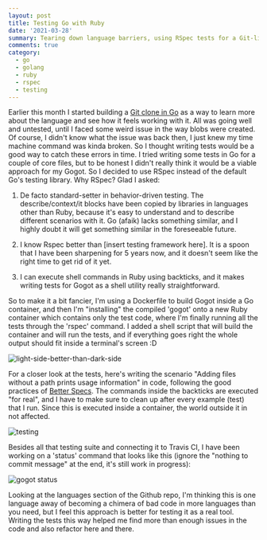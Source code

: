 ```yaml
---
layout: post
title: Testing Go with Ruby
date: '2021-03-28'
summary: Tearing down language barriers, using RSpec tests for a Git-like project built in Golang
comments: true
category:
  - go
  - golang
  - ruby
  - rspec
  - testing
---
```


Earlier this month I started building a [Git clone in Go](https://github.com/aziflaj/gogot) as a way to learn more about the language and see how it feels working with it. All was going well and untested, until I faced some weird issue in the way blobs were created. Of course, I didn't know what the issue was back then, I just knew my time machine command was kinda broken. So I thought writing tests would be a good way to catch these errors in time. I tried writing some tests in Go for a couple of core files, but to be honest I didn't really think it would be a viable approach for my Gogot. So I decided to use RSpec instead of the default Go's testing library. Why RSpec? Glad I asked:

1. De facto standard-setter in behavior-driven testing. The describe/context/it blocks have been copied by libraries in languages other than Ruby, because it's easy to understand and to describe different scenarios with it. Go (afaik) lacks something similar, and I highly doubt it will get something similar in the foreseeable future.

2. I know Rspec better than [insert testing framework here]. It is a spoon that I have been sharpening for 5 years now, and it doesn't seem like the right time to get rid of it yet.

3. I can execute shell commands in Ruby using backticks, and it makes writing tests for Gogot as a shell utility really straightforward.

So to make it a bit fancier, I'm using a Dockerfile to build Gogot inside a Go container, and then I'm "installing" the compiled 'gogot' onto a new Ruby container which contains only the test code, where I'm finally running all the tests through the 'rspec' command. I added a shell script that will build the container and will run the tests, and if everything goes right the whole output should fit inside a terminal's screen :D

![light-side-better-than-dark-side](/images/20210328/tests.png)


For a closer look at the tests, here's writing the scenario "Adding files without a path prints usage information" in code, following the good practices of [Better Specs](https://www.betterspecs.org/). The commands inside the backticks are executed "for real", and I have to make sure to clean up after every example (test) that I run. Since this is executed inside a container, the world outside it in not affected.

![testing](/images/20210328/spec.png)


Besides all that testing suite and connecting it to Travis CI, I have been working on a 'status' command that looks like this (ignore the "nothing to commit message" at the end, it's still work in progress):

![gogot status](/images/20210328/status.jpeg)


Looking at the languages section of the Github repo, I'm thinking this is one language away of becoming a chimera of bad code in more languages than you need, but I feel this approach is better for testing it as a real tool. Writing the tests this way helped me find more than enough issues in the code and also refactor here and there.
